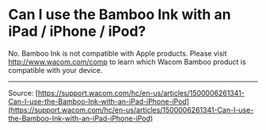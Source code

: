 # Can I use the Bamboo Ink with an iPad / iPhone / iPod?

No. Bamboo Ink is not compatible with Apple products. Please visit http://www.wacom.com/comp to learn which Wacom Bamboo product is compatible with your device.

---
Source: [https://support.wacom.com/hc/en-us/articles/1500006261341-Can-I-use-the-Bamboo-Ink-with-an-iPad-iPhone-iPod](https://support.wacom.com/hc/en-us/articles/1500006261341-Can-I-use-the-Bamboo-Ink-with-an-iPad-iPhone-iPod)
